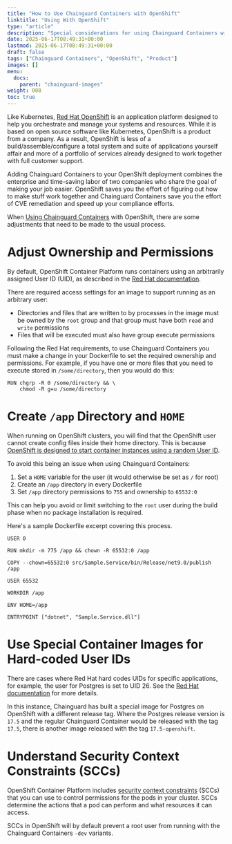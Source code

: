 ```yaml
---
title: "How to Use Chainguard Containers with OpenShift"
linktitle: "Using With OpenShift"
type: "article"
description: "Special considerations for using Chainguard Containers with OpenShift"
date: 2025-06-17T08:49:31+00:00
lastmod: 2025-06-17T08:49:31+00:00
draft: false
tags: ["Chainguard Containers", "OpenShift", "Product"]
images: []
menu:
  docs:
    parent: "chainguard-images"
weight: 008
toc: true
---
```


Like Kubernetes, [Red Hat OpenShift](https://www.redhat.com/en/technologies/cloud-computing/openshift) is an application platform designed to help you orchestrate and manage your systems and resources. While it is based on open source software like Kubernetes, OpenShift is a product from a company. As a result, OpenShift is less of a build/assemble/configure a total system and suite of applications yourself affair and more of a portfolio of services already designed to work together with full customer support.

Adding Chainguard Containers to your OpenShift deployment combines the enterprise and time-saving labor of two companies who share the goal of making your job easier. OpenShift saves you the effort of figuring out how to make stuff work together and Chainguard Containers save you the effort of CVE remediation and speed up your compliance efforts.

When [Using Chainguard Containers](./how-to-use-chainguard-images.md) with OpenShift, there are some adjustments that need to be made to the usual process.

# Adjust Ownership and Permissions

By default, OpenShift Container Platform runs containers using an arbitrarily assigned User ID (UID), as described in the [Red Hat documentation](https://docs.redhat.com/en/documentation/openshift_container_platform/4.17/html/images/creating-images#use-uid_create-images).

There are required access settings for an image to support running as an arbitrary user:

- Directories and files that are written to by processes in the image must be owned by the `root` group and that group must have both `read` and `write` permissions
- Files that will be executed must also have group execute permissions

Following the Red Hat requirements, to use Chainguard Containers you must make a change in your Dockerfile to set the required ownership and permissions. For example, if you have one or more files that you need to execute stored in `/some/directory`, then you would do this:

```
RUN chgrp -R 0 /some/directory && \
    chmod -R g=u /some/directory
```

# Create `/app` Directory and `HOME`

When running on OpenShift clusters, you will find that the OpenShift user cannot create config files inside their home directory. This is because [OpenShift is designed to start container instances using a random User ID](https://www.redhat.com/en/blog/a-guide-to-openshift-and-uids).

To avoid this being an issue when using Chainguard Containers:

1. Set a `HOME` variable for the user (it would otherwise be set as `/` for root)
1. Create an `/app` directory in every Dockerfile
1. Set `/app` directory permissions to `755` and ownership to `65532:0`

This can help you avoid or limit switching to the `root` user during the build phase when no package installation is required.

Here's a sample Dockerfile excerpt covering this process.

 ```
USER 0

RUN mkdir -m 775 /app && chown -R 65532:0 /app

COPY --chown=65532:0 src/Sample.Service/bin/Release/net9.0/publish /app

USER 65532

WORKDIR /app

ENV HOME=/app

ENTRYPOINT ["dotnet", "Sample.Service.dll"]
 ```


# Use Special Container Images for Hard-coded User IDs

There are cases where Red Hat hard codes UIDs for specific applications, for example, the user for Postgres is set to UID 26. See the [Red Hat documentation](https://access.redhat.com/solutions/6996195) for more details.

In this instance, Chainguard has built a special image for Postgres on OpenShift with a different release tag. Where the Postgres release version is `17.5` and the regular Chainguard Container would be released with the tag `17.5`, there is another image released with the tag `17.5-openshift`.


# Understand Security Context Constraints (SCCs)

OpenShift Container Platform includes [security context constraints](https://docs.redhat.com/en/documentation/openshift_container_platform/4.18/html-single/authentication_and_authorization/index#managing-pod-security-policies) (SCCs) that you can use to control permissions for the pods in your cluster. SCCs determine the actions that a pod can perform and what resources it can access.

SCCs in OpenShift will by default prevent a root user from running with the Chainguard Containers `-dev` variants.

